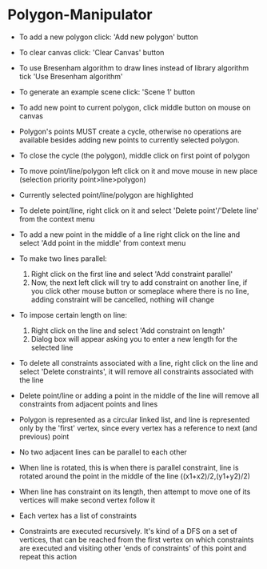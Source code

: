 # Polygon-Manipulator
- To add a new polygon click: 'Add new polygon' button
- To clear canvas click: 'Clear Canvas' button
- To use Bresenham algorithm to draw lines instead of library algorithm tick 'Use Bresenham algorithm'
- To generate an example scene click: 'Scene 1' button
- To add new point to current polygon, click middle button on mouse on canvas
- Polygon's points MUST create a cycle, otherwise no operations are available besides adding new points to currently 
  selected polygon.
- To close the cycle (the polygon), middle click on first point of polygon  
- To move point/line/polygon left click on it and move mouse in new place (selection priority point>line>polygon)
- Currently selected point/line/polygon are highlighted
- To delete point/line, right click on it and select 'Delete point'/'Delete line' from the context menu
- To add a new point in the middle of a line right click on the line and select 'Add point in the middle' from context menu
- To make two lines parallel:
	1. Right click on the first line and select 'Add constraint parallel'
	2. Now, the next left click will try to add constraint on another line, if you click other mouse button or 
	   someplace where there is no line, adding constraint will be cancelled, nothing will change
- To impose certain length on line:
	1. Right click on the line and select 'Add constraint on length'
	2. Dialog box will appear asking you to enter a new length for the selected line
- To delete all constraints associated with a line, right click on the line and select 'Delete constraints', it will
remove all constraints associated with the line
- Delete point/line or adding a point in the middle of the line will remove all constraints from adjacent points and lines


- Polygon is represented as a circular linked list, and line is represented only by the 'first' vertex, since every vertex 
  has a reference to next (and previous) point
- No two adjacent lines can be parallel to each other
- When line is rotated, this is when there is parallel constraint, line is rotated around the point in the middle of 
  the line ((x1+x2)/2,(y1+y2)/2)
- When line has constraint on its length, then attempt to move one of its vertices will make second vertex follow it
- Each vertex has a list of constraints
- Constraints are executed recursively. It's kind of a DFS on a set of vertices, that can be reached from the first 
   vertex on which constraints are executed and visiting other 'ends of constraints' of this point and repeat this action

